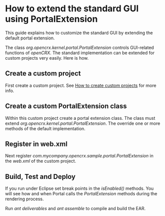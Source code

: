 # How to extend the standard GUI using PortalExtension #

This guide explains how to customize the standard GUI by extending the default portal extension.

The class _org.opencrx.kernel.portal.PortalExtension_ controls GUI-related functions of
_openCRX_. The standard implementation can be extended for custom projects very easily. Here is how.

## Create a custom project ##
First create a custom project. 
See [How to create custom projects](40/Sdk/CustomProject.md) for more info.

## Create a custom PortalExtension class ##
Within this custom project create a portal extension class. The class must extend
_org.opencrx.kernel.portal.PortalExtension_. The override one or more methods of
the default implementation. 

## Register in web.xml ##
Next register _com.mycompany.opencrx.sample.portal.PortalExtension_ in the _web.xml_ of 
the custom project.

## Build, Test and Deploy ##
If you run under Eclipse set break points in the _isEnabled()_ methods. You will see 
how and when Portal calls the _PortalExtension_ methods during the rendering process. 

Run _ant deliverables_ and _ant assemble_ to compile and build the EAR.
